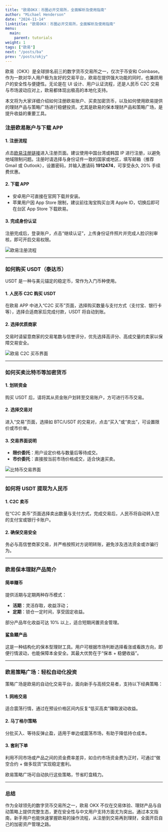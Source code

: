 ```yaml
---
title: "欧易OKX：币圈必开交易所，全面解析及使用指南"
author: "Michael Henderson"
date: "2024-11-14"
linktitle: "欧易OKX：币圈必开交易所，全面解析及使用指南"
menu:
  main:
    parent: tutorials
weight: 1
tags: ["欧易"]
next: "/posts/ba"
prev: "/posts/okjy"
---
```


欧易（OKX）是全球排名前三的数字货币交易所之一，仅次于币安和 Coinbase。作为一款对华人用户极为友好的交易平台，欧易在提供强大功能的同时，也兼顾用户的安全性与便捷性。无论是在 UI 设计、用户认证流程，还是人民币 C2C 交易与市场波动应对上，欧易都体现出极高的本地化支持。

本文将为大家详细介绍如何注册欧易账户、买卖加密货币，以及如何使用欧易提供的理财产品与策略广场进行稳健投资。尤其是欧易的保本理财产品和策略广场，是提升收益的重要工具。

### 注册欧易账户与下载 APP

#### 1. 注册流程  
点击[欧易注册链接](https://okx.com/join/1912474)进入注册页面。建议使用中国台湾或韩国 IP 进行注册，以避免地域限制问题。注册时请选择与身份证件一致的国家或地区，填写邮箱（推荐 Gmail 或 Outlook），设置密码，并输入邀请码 **1912474**，可享受永久 20% 手续费优惠。

#### 2. 下载 APP  
- 安卓用户可直接在官网下载并安装。  
- 苹果用户因 App Store 限制，建议前往淘宝购买台湾 Apple ID，切换后即可在台区 App Store 下载欧易。

#### 3. 完成身份认证  
注册完成后，登录账户，点击“继续认证”，上传身份证件照片并完成人脸识别审核，即可开启交易权限。

![欧易注册流程](https://ice.frostsky.com/2024/11/14/1d3ac39c528435a958de099b4aac481e.png)

---

### 如何购买 USDT（泰达币）

USDT 是一种与美元锚定的稳定币，常作为入门币种使用。

#### 1. 人民币 C2C 购买 USDT  
在欧易 APP 中进入“C2C 买币”页面，选择购买数量与支付方式（支付宝、银行卡等），选择合适商家后完成付款，USDT 将自动到账。

#### 2. 选择优质商家  
交易时请留意商家的交易笔数与信誉评分，优先选择高评分、高成交量的卖家以保障交易安全。

![欧易 C2C 买币界面](https://ice.frostsky.com/2024/11/14/6b0ca9b875504d3d2be9b0016e369b7d.png)

---

### 如何买卖比特币等加密货币

#### 1. 划转资金  
购买 USDT 后，请将其从资金账户划转至交易账户，方可进行币币交易。

#### 2. 选择交易对  
进入“交易”页面，选择如 BTC/USDT 的交易对，点击“买入”或“卖出”，可设置限价或市价单。

#### 3. 交易界面说明  
- **限价委托**：用户设定价格与数量后等待成交。  
- **市价委托**：直接按当前市场价格成交，适合快速买卖。

![比特币交易界面](https://ice.frostsky.com/2024/11/14/b6eb36f18d449439ff959c986236fbff.png)

---

### 如何将 USDT 提现为人民币

#### 1. C2C 卖币  
在“C2C 卖币”页面选择卖出数量与支付方式，完成交易后，人民币将自动转入您的支付宝或银行卡账户。

#### 2. 确保交易安全  
务必与高信誉商家交易，并严格按照对方说明转账，避免涉及违法资金或诈骗行为。

---

### 欧易保本理财产品简介

#### 简单赚币  
提供活期与定期两种存币模式：
- **活期**：灵活存取，收益浮动；
- **定期**：锁仓一定时间，享受固定收益。

部分产品年化收益可达 10% 以上，适合短期闲置资金管理。

#### 鲨鱼鳍产品  
这是一种结构化的保本型理财工具。用户可根据市场判断选择看涨或看跌方向，即便行情波动，也能保障本金安全。其最大优势在于“保本 + 稳健收益”。

---

### 欧易策略广场：轻松自动化投资

策略广场是欧易的自动化交易平台，面向新手与高频交易者，支持以下经典策略：

#### 1. 网格交易  
适合震荡行情，通过在预设价格区间内反复“低买高卖”赚取波动收益。

#### 2. 马丁格尔策略  
分批买入、等待反弹止盈，适用于单边或震荡市场，有助于降低持仓成本。

#### 3. 套利下单  
利用不同市场或产品之间的资金费率差异，如合约市场资金费为正时，可通过“做空合约 + 做多现货”实现稳定套利。

欧易策略广场可自动执行这些策略，节省盯盘精力。

---

### 总结

作为全球领先的数字货币交易所之一，欧易 OKX 不仅在交易体验、理财产品与自动策略上提供完整生态，更在安全性与中文用户支持方面尤为突出。通过本文指南，新手用户也能快速掌握欧易的操作流程，从注册到交易再到理财，全面开启自己的加密资产管理之路。
